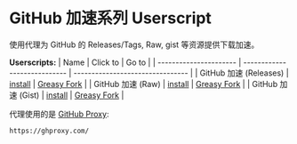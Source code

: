 # GitHub 加速系列 Userscript

使用代理为 GitHub 的 Releases/Tags, Raw, gist 等资源提供下载加速。

**Userscripts:**
| Name                   | Click to                     | Go to                            |
| ---------------------- | ---------------------------- | -------------------------------- |
| GitHub 加速 (Releases) | [install][dl_agent_releases] | [Greasy Fork][gf_agent_releases] |
| GitHub 加速 (Raw)      | [install][dl_agent_raw]      | [Greasy Fork][gf_agent_raw]      |
| GitHub 加速 (Gist)     | [install][dl_agent_gist]     | [Greasy Fork][gf_agent_gist]     |

代理使用的是 [GitHub Proxy](https://ghproxy.com/):
```
https://ghproxy.com/
```


[gf_agent_gist]:     https://greasyfork.org/zh-CN/scripts/427309-github-%E5%8A%A0%E9%80%9F-gist
[dl_agent_gist]:     https://cdn.jsdelivr.net/gh/Mogeko/userscript-ghproxy@master/agentGistRaw/agentGistRaw.user.js
[gf_agent_raw]:      https://greasyfork.org/zh-CN/scripts/427303-github-%E5%8A%A0%E9%80%9F-raw
[dl_agent_raw]:      https://cdn.jsdelivr.net/gh/Mogeko/userscript-ghproxy@master/agentRaw/agentRaw.user.js
[gf_agent_releases]: https://greasyfork.org/zh-CN/scripts/427230-github-%E5%8A%A0%E9%80%9F-releases
[dl_agent_releases]: https://cdn.jsdelivr.net/gh/Mogeko/userscript-ghproxy@master/agentReleases/agentReleases.user.js
